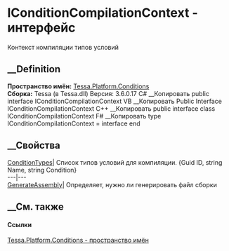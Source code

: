 # IConditionCompilationContext - интерфейс
Контекст компиляции типов условий
## __Definition
 **Пространство имён:**
[Tessa.Platform.Conditions](N_Tessa_Platform_Conditions.htm)  
 **Сборка:** Tessa (в Tessa.dll) Версия: 3.6.0.17
C# __Копировать
     public interface IConditionCompilationContext
VB __Копировать
     Public Interface IConditionCompilationContext
C++ __Копировать
     public interface class IConditionCompilationContext
F# __Копировать
     type IConditionCompilationContext = interface end
##  __Свойства
[ConditionTypes](P_Tessa_Platform_Conditions_IConditionCompilationContext_ConditionTypes.htm)|
Список типов условий для компиляции. {Guid ID, string Name, string Condition}  
---|---  
[GenerateAssembly](P_Tessa_Platform_Conditions_IConditionCompilationContext_GenerateAssembly.htm)|
Определяет, нужно ли генерировать файл сборки  
## __См. также
#### Ссылки
[Tessa.Platform.Conditions - пространство
имён](N_Tessa_Platform_Conditions.htm)
